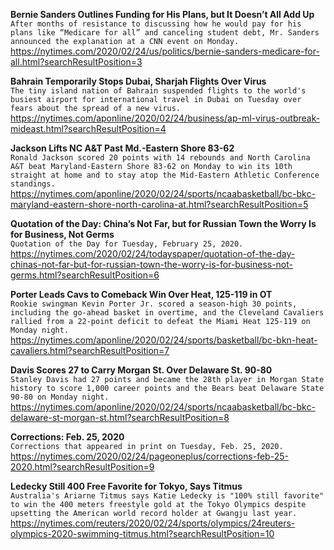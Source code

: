 **Bernie Sanders Outlines Funding for His Plans, but It Doesn’t All Add Up**\
`After months of resistance to discussing how he would pay for his plans like “Medicare for all” and canceling student debt, Mr. Sanders announced the explanation at a CNN event on Monday.`\
https://nytimes.com/2020/02/24/us/politics/bernie-sanders-medicare-for-all.html?searchResultPosition=3

**Bahrain Temporarily Stops Dubai, Sharjah Flights Over Virus**\
`The tiny island nation of Bahrain suspended flights to the world's busiest airport for international travel in Dubai on Tuesday over fears about the spread of a new virus. `\
https://nytimes.com/aponline/2020/02/24/business/ap-ml-virus-outbreak-mideast.html?searchResultPosition=4

**Jackson Lifts NC A&T Past Md.-Eastern Shore 83-62**\
`Ronald Jackson scored 20 points with 14 rebounds and North Carolina A&T beat Maryland-Eastern Shore 83-62 on Monday to win its 10th straight at home and to stay atop the Mid-Eastern Athletic Conference standings.`\
https://nytimes.com/aponline/2020/02/24/sports/ncaabasketball/bc-bkc-maryland-eastern-shore-north-carolina-at.html?searchResultPosition=5

**Quotation of the Day: China’s Not Far, but for Russian Town the Worry Is for Business, Not Germs**\
`Quotation of the Day for Tuesday, February 25, 2020.`\
https://nytimes.com/2020/02/24/todayspaper/quotation-of-the-day-chinas-not-far-but-for-russian-town-the-worry-is-for-business-not-germs.html?searchResultPosition=6

**Porter Leads Cavs to Comeback Win Over Heat, 125-119 in OT**\
`Rookie swingman Kevin Porter Jr. scored a season-high 30 points, including the go-ahead basket in overtime, and the Cleveland Cavaliers rallied from a 22-point deficit to defeat the Miami Heat 125-119 on Monday night.`\
https://nytimes.com/aponline/2020/02/24/sports/basketball/bc-bkn-heat-cavaliers.html?searchResultPosition=7

**Davis Scores 27 to Carry Morgan St. Over Delaware St. 90-80**\
`Stanley Davis had 27 points and became the 28th player in Morgan State history to score 1,000 career points and the Bears beat Delaware State 90-80 on Monday night.`\
https://nytimes.com/aponline/2020/02/24/sports/ncaabasketball/bc-bkc-delaware-st-morgan-st.html?searchResultPosition=8

**Corrections: Feb. 25, 2020**\
`Corrections that appeared in print on Tuesday, Feb. 25, 2020.`\
https://nytimes.com/2020/02/24/pageoneplus/corrections-feb-25-2020.html?searchResultPosition=9

**Ledecky Still 400 Free Favorite for Tokyo, Says Titmus**\
`Australia's Ariarne Titmus says Katie Ledecky is "100% still favorite" to win the 400 meters freestyle gold at the Tokyo Olympics despite upsetting the American world record holder at Gwangju last year.`\
https://nytimes.com/reuters/2020/02/24/sports/olympics/24reuters-olympics-2020-swimming-titmus.html?searchResultPosition=10

